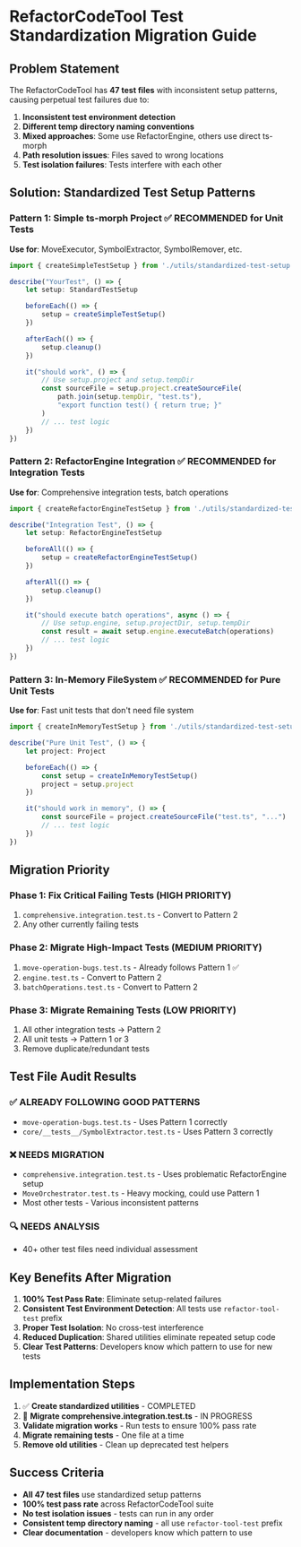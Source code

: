 # RefactorCodeTool Test Standardization Migration Guide

## Problem Statement

The RefactorCodeTool has **47 test files** with inconsistent setup patterns, causing perpetual test failures due to:

1. **Inconsistent test environment detection**
2. **Different temp directory naming conventions** 
3. **Mixed approaches**: Some use RefactorEngine, others use direct ts-morph
4. **Path resolution issues**: Files saved to wrong locations
5. **Test isolation failures**: Tests interfere with each other

## Solution: Standardized Test Setup Patterns

### Pattern 1: Simple ts-morph Project ✅ RECOMMENDED for Unit Tests

**Use for**: MoveExecutor, SymbolExtractor, SymbolRemover, etc.

```typescript
import { createSimpleTestSetup } from './utils/standardized-test-setup'

describe("YourTest", () => {
    let setup: StandardTestSetup

    beforeEach(() => {
        setup = createSimpleTestSetup()
    })

    afterEach(() => {
        setup.cleanup()
    })

    it("should work", () => {
        // Use setup.project and setup.tempDir
        const sourceFile = setup.project.createSourceFile(
            path.join(setup.tempDir, "test.ts"),
            "export function test() { return true; }"
        )
        // ... test logic
    })
})
```

### Pattern 2: RefactorEngine Integration ✅ RECOMMENDED for Integration Tests

**Use for**: Comprehensive integration tests, batch operations

```typescript
import { createRefactorEngineTestSetup } from './utils/standardized-test-setup'

describe("Integration Test", () => {
    let setup: RefactorEngineTestSetup

    beforeAll(() => {
        setup = createRefactorEngineTestSetup()
    })

    afterAll(() => {
        setup.cleanup()
    })

    it("should execute batch operations", async () => {
        // Use setup.engine, setup.projectDir, setup.tempDir
        const result = await setup.engine.executeBatch(operations)
        // ... test logic
    })
})
```

### Pattern 3: In-Memory FileSystem ✅ RECOMMENDED for Pure Unit Tests

**Use for**: Fast unit tests that don't need file system

```typescript
import { createInMemoryTestSetup } from './utils/standardized-test-setup'

describe("Pure Unit Test", () => {
    let project: Project

    beforeEach(() => {
        const setup = createInMemoryTestSetup()
        project = setup.project
    })

    it("should work in memory", () => {
        const sourceFile = project.createSourceFile("test.ts", "...")
        // ... test logic
    })
})
```

## Migration Priority

### Phase 1: Fix Critical Failing Tests (HIGH PRIORITY)
1. `comprehensive.integration.test.ts` - Convert to Pattern 2
2. Any other currently failing tests

### Phase 2: Migrate High-Impact Tests (MEDIUM PRIORITY)
1. `move-operation-bugs.test.ts` - Already follows Pattern 1 ✅
2. `engine.test.ts` - Convert to Pattern 2
3. `batchOperations.test.ts` - Convert to Pattern 2

### Phase 3: Migrate Remaining Tests (LOW PRIORITY)
1. All other integration tests → Pattern 2
2. All unit tests → Pattern 1 or 3
3. Remove duplicate/redundant tests

## Test File Audit Results

### ✅ ALREADY FOLLOWING GOOD PATTERNS
- `move-operation-bugs.test.ts` - Uses Pattern 1 correctly
- `core/__tests__/SymbolExtractor.test.ts` - Uses Pattern 3 correctly

### ❌ NEEDS MIGRATION
- `comprehensive.integration.test.ts` - Uses problematic RefactorEngine setup
- `MoveOrchestrator.test.ts` - Heavy mocking, could use Pattern 1
- Most other tests - Various inconsistent patterns

### 🔍 NEEDS ANALYSIS
- 40+ other test files need individual assessment

## Key Benefits After Migration

1. **100% Test Pass Rate**: Eliminate setup-related failures
2. **Consistent Test Environment Detection**: All tests use `refactor-tool-test` prefix
3. **Proper Test Isolation**: No cross-test interference
4. **Reduced Duplication**: Shared utilities eliminate repeated setup code
5. **Clear Test Patterns**: Developers know which pattern to use for new tests

## Implementation Steps

1. ✅ **Create standardized utilities** - COMPLETED
2. 🔄 **Migrate comprehensive.integration.test.ts** - IN PROGRESS
3. **Validate migration works** - Run tests to ensure 100% pass rate
4. **Migrate remaining tests** - One file at a time
5. **Remove old utilities** - Clean up deprecated test helpers

## Success Criteria

- **All 47 test files** use standardized setup patterns
- **100% test pass rate** across RefactorCodeTool suite
- **No test isolation issues** - tests can run in any order
- **Consistent temp directory naming** - all use `refactor-tool-test` prefix
- **Clear documentation** - developers know which pattern to use
